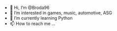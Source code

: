 - 👋 Hi, I’m @Broda96
- 👀 I’m interested in games, music, automotive, ASG
- 🌱 I’m currently learning Python
- 📫 How to reach me ...

<!---
Broda96/Broda96 is a ✨ special ✨ repository because its `README.md` (this file) appears on your GitHub profile.
You can click the Preview link to take a look at your changes.
--->
